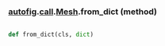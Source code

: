 ### [autofig](autofig.md).[call](autofig.call.md).[Mesh](autofig.call.Mesh.md).from_dict (method)


```py

def from_dict(cls, dict)

```


